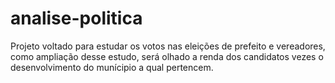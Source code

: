 # analise-politica
Projeto voltado para estudar os votos nas eleições de prefeito e vereadores, como ampliação desse estudo, será olhado a renda dos candidatos vezes o desenvolvimento do munícipio a qual pertencem.
